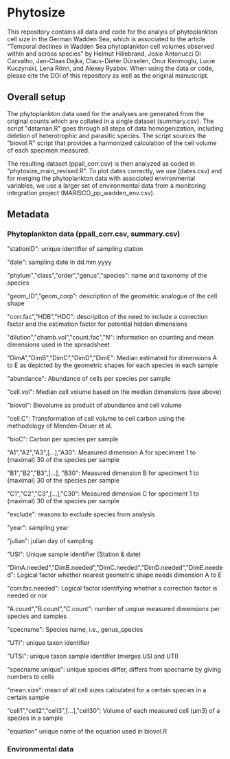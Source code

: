 # Phytosize

This repository contains all data and code for the analyis of phytoplankton cell size in the German Wadden Sea, which is associated to the article "Temporal declines in Wadden Sea phytoplankton cell volumes observed within and across species" by Helmut Hillebrand, Josie Antonucci Di Carvalho, Jan-Claas Dajka, Claus-Dieter Dürselen, Onur Kerimoglu, Lucie Kuczynski, Lena Rönn, and Alexey Ryabov. When using the data or code, please cite the DOI of this repository as well as the original manuscript. 

## Overall setup

The phytoplankton data used for the analyses are generated from the original counts which are collated in a single dataset (summary.csv). The script "dataman.R" goes through all steps of data homogenization, including deletion of heterotrophic and parasitic species. The script sources the "biovol.R" script that provides a harmonized calculation of the cell volume of each specimen measured. 

The resulting dataset (ppall_corr.csv) is then analyzed as coded in "phytosize_main_revised.R". To plot dates correctly, we use (dates.csv) and for merging the phytoplankton data with associated environmental variables, we use a larger set of environmental data from a monitoring integration project (MARISCO_pp_wadden_env.csv).

## Metadata

### Phytoplankton data (ppall_corr.csv, summary.csv)
"stationID": unique identifier of sampling station

"date": sampling date in dd.mm.yyyy

"phylum","class","order","genus","species": name and taxonomy of the species

"geom_ID","geom_corp": description of the geometric analogue of the cell shape

"corr.fac","HDB","HDC": description of the need to include a correction factor and the estimation factor for potential hidden dimensions 

"dilution","chamb.vol","count.fac","N": information on counting and mean dimensions used in the spreadsheet

"DimA","DimB","DimC","DimD","DimE": Median estimated for dimensions A to E as depicted by the geometric shapes for each species in each sample

"abundance": Abundance of cells per species per sample

"cell.vol": Median cell volume based on the median dimensions (see above)

"biovol": Biovolume as product of abundance and cell volume

"cell.C": Transformation of cell volume to cell carbon using the methodology of Menden-Deuer et al. 

"bioC": Carbon per species per sample

"A1","A2","A3",[...],"A30": Measured dimension A for speciment 1 to (maximal) 30 of the species per sample

"B1","B2","B3",[...], "B30": Measured dimension B for speciment 1 to (maximal) 30 of the species per sample

"C1","C2","C3",[...],"C30": Measured dimension C for speciment 1 to (maximal) 30 of the species per sample

"exclude": reasons to exclude species from analysis

"year": sampling year

"julian": julian day of sampling

"USI": Unique sample identifier (Station & date)

"DimA.needed","DimB.needed","DimC.needed","DimD.needed","DimE.needed": Logical factor whether nearest geometric shape needs dimension A to E

"corr.fac.needed": Logical factor identifying whether a correction factor is needed or nor

"A.count","B.count","C.count": number of unqiue measured dimensions per species and samples

"specname": Species name, i.e., genus_species

"UTI": unique taxon identifier

"UTSI": unique taxon sample identifier (merges USI and UTI)

"specname.unique": unique species differ, differs from specname by giving numbers to cells 

"mean.size": mean of all cell sizes calculated for a certain species in a certain sample

"cell1","cell2","cell3",[...],"cell30": Volume of each measured cell (µm3) of a species in a sample

"equation" unique name of the equation used in biovol.R

### Environmental data

